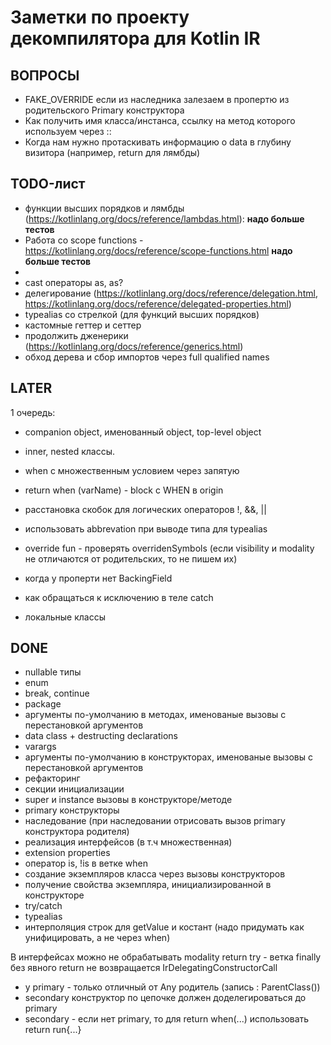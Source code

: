 # Заметки по проекту декомпилятора для Kotlin IR

## ВОПРОСЫ

- FAKE_OVERRIDE если из наследника залезаем в пропертю из родительского Primary конструктора
- Как получить имя класса/инстанса, ссылку на метод которого используем через ::
- Когда нам нужно протаскивать информацию о data в глубину визитора (например, return для лямбды)

## TODO-лист

- функции высших порядков и лямбды (https://kotlinlang.org/docs/reference/lambdas.html): **надо больше тестов**
- Работа со scope functions - https://kotlinlang.org/docs/reference/scope-functions.html **надо больше тестов**
- 
- cast операторы as, as?
- делегирование (https://kotlinlang.org/docs/reference/delegation.html, https://kotlinlang.org/docs/reference/delegated-properties.html)
- typealias со стрелкой (для функций высших порядков)
- кастомные геттер и сеттер
- продолжить дженерики (https://kotlinlang.org/docs/reference/generics.html)
- обход дерева и сбор импортов через full qualified names

## LATER

1 очередь:
- companion object, именованный object, top-level object
- inner, nested классы.
- when с множественным условием через запятую
- return when (varName) - block с WHEN в origin

- расстановка скобок для логических операторов !, &&, ||
- использовать abbrevation при выводе типа для typealias
- override fun - проверять overridenSymbols (если visibility и modality не отличаются от родительских, то не пишем их)
- когда у проперти нет BackingField
- как обращаться к исключению в теле catch
- локальные классы

## DONE

- nullable типы
- enum
- break, continue
- package
- аргументы по-умолчанию в методах, именованые вызовы с перестановкой аргументов
- data class + destructing declarations
- varargs
- аргументы по-умолчанию в конструкторах, именованые вызовы с перестановкой аргументов
- рефакторинг
- секции инициализации
- super и instance вызовы в конструкторе/методе
- primary конструкторы
- наследование (при наследовании отрисовать вызов primary конструктора родителя)
- реализация интерфейсов (в т.ч множественная)
- extension properties
- оператор is, !is в ветке when
- создание экземпляров класса через вызовы конструкторов
- получение свойства экземпляра, инициализированной в конструкторе
- try/catch
- typealias
- интерполяция строк для getValue и костант (надо придумать как унифицировать, а не через when)


В интерфейсах можно не обрабатывать modality
return try - ветка finally без явного return не возвращается 
IrDelegatingConstructorCall 
  - у primary - только отличный от Any родитель (запись : ParentClass())
  - secondary конструктор по цепочке должен доделегироваться до primary
  - secondary - если нет primary, то 
для return when(...) использовать return run{...}
